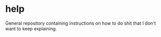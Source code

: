 # help
General repository containing instructions on how to do shit that I don't want to keep explaining.
